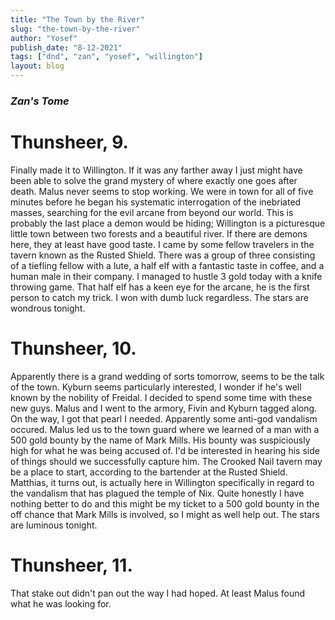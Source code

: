 ```yaml
---
title: "The Town by the River"
slug: "the-town-by-the-river"
author: "Yosef"
publish_date: "8-12-2021"
tags: ["dnd", "zan", "yosef", "willington"] 
layout: blog
---
```


### *Zan's Tome* 

# Thunsheer, 9.

Finally made it to Willington. If it was any farther away I just might have been able to solve the grand mystery of where exactly one goes after death. Malus never seems to stop working. We were in town for all of five minutes before he began his systematic interrogation of the inebriated masses, searching for the evil arcane from beyond our world. This is probably the last place a demon would be hiding; Willington is a picturesque little town between two forests and a beautiful river. If there are demons here, they at least have good taste. I came by some fellow travelers in the tavern known as the Rusted Shield. There was a group of three consisting of a tiefling fellow with a lute, a half elf with a fantastic taste in coffee, and a human male in their company. I managed to hustle 3 gold today with a knife throwing game. That half elf has a keen eye for the arcane, he is the first person to catch my trick. I won with dumb luck regardless. The stars are wondrous tonight. 

# Thunsheer, 10.

Apparently there is a grand wedding of sorts tomorrow, seems to be the talk of the town. Kyburn seems particularly interested, I wonder if he's well known by the nobility of Freidal. I decided to spend some time with these new guys. Malus and I went to the armory, Fivin and Kyburn tagged along. On the way, I got that pearl I needed. Apparently some anti-god vandalism occured. Malus led us to the town guard where we learned of a man with a 500 gold bounty by the name of Mark Mills. His bounty was suspiciously high for what he was being accused of. I'd be interested in hearing his side of things should we successfully capture him. The Crooked Nail tavern may be a place to start, according to the bartender at the Rusted Shield. Matthias, it turns out, is actually here in Willington specifically in regard to the vandalism that has plagued the temple of Nix. Quite honestly I have nothing better to do and this might be my ticket to a 500 gold bounty in the off chance that Mark Mills is involved, so I might as well help out. The stars are luminous tonight. 

# Thunsheer, 11. 

That stake out didn't pan out the way I had hoped. At least Malus found what he was looking for.